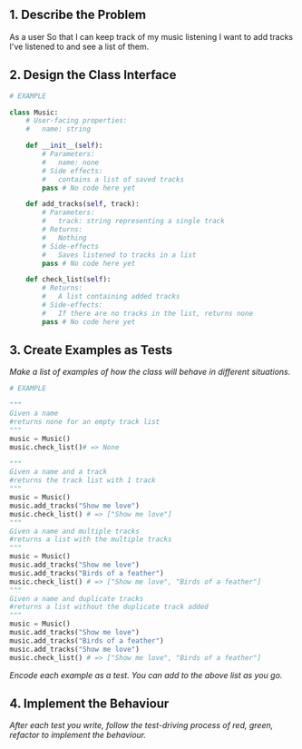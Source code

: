 
## 1. Describe the Problem

As a user
So that I can keep track of my music listening
I want to add tracks I've listened to and see a list of them.


## 2. Design the Class Interface

```python
# EXAMPLE

class Music:
    # User-facing properties:
    #   name: string

    def __init__(self):
        # Parameters:
        #   name: none
        # Side effects:
        #   contains a list of saved tracks
        pass # No code here yet

    def add_tracks(self, track):
        # Parameters:
        #   track: string representing a single track
        # Returns:
        #   Nothing
        # Side-effects
        #   Saves listened to tracks in a list
        pass # No code here yet

    def check_list(self):
        # Returns:
        #   A list containing added tracks
        # Side-effects:
        #   If there are no tracks in the list, returns none
        pass # No code here yet
```

## 3. Create Examples as Tests

_Make a list of examples of how the class will behave in different situations._

``` python
# EXAMPLE

"""
Given a name 
#returns none for an empty track list
"""
music = Music()
music.check_list()# => None

"""
Given a name and a track
#returns the track list with 1 track
"""
music = Music()
music.add_tracks("Show me love")
music.check_list() # => ["Show me love"]
"""
Given a name and multiple tracks
#returns a list with the multiple tracks
"""
music = Music()
music.add_tracks("Show me love")
music.add_tracks("Birds of a feather")
music.check_list() # => ["Show me love", "Birds of a feather"]
"""
Given a name and duplicate tracks
#returns a list without the duplicate track added
"""
music = Music()
music.add_tracks("Show me love")
music.add_tracks("Birds of a feather")
music.add_tracks("Show me love")
music.check_list() # => ["Show me love", "Birds of a feather"]

```

_Encode each example as a test. You can add to the above list as you go._

## 4. Implement the Behaviour

_After each test you write, follow the test-driving process of red, green, refactor to implement the behaviour._
